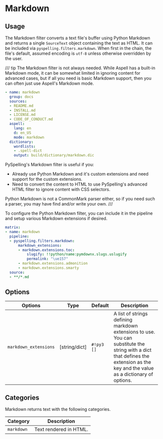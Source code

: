 # Markdown

## Usage

The Markdown filter converts a text file's buffer using Python Markdown and returns a single `SourceText` object
containing the text as HTML. It can be included via `pyspelling.filters.markdown`. When first in the chain, the file's
default, assumed encoding is `utf-8` unless otherwise overridden by the user.

/// tip
The Markdown filter is not always needed. While Aspell has a built-in Markdown mode, it can be somewhat limited in
ignoring content for advanced cases, but if all you need is basic Markdown support, then you can often just use Aspell's
Markdown mode.

```yaml
- name: markdown
  group: docs
  sources:
  - README.md
  - INSTALL.md
  - LICENSE.md
  - CODE_OF_CONDUCT.md
  aspell:
    lang: en
    d: en_US
    mode: markdown
  dictionary:
    wordlists:
    - .spell-dict
    output: build/dictionary/markdown.dic
```

PySpelling's Markdown filter is useful if you:

-   Already use Python Markdown and it's custom extensions and need support for the custom extensions.
-   Need to convert the content to HTML to use PySpelling's advanced HTML filter to ignore content with CSS selectors.

Python Markdown is not a CommonMark parser either, so if you need such a parser, you may have find and/or write your
own.
///

To configure the Python Markdown filter, you can include it in the pipeline and setup various Markdown extensions if
desired.

```yaml
matrix:
- name: markdown
  pipeline:
  - pyspelling.filters.markdown:
      markdown_extensions:
      - markdown.extensions.toc:
          slugify: !!python/name:pymdownx.slugs.uslugify
          permalink: "\ue157"
      - markdown.extensions.admonition
      - markdown.extensions.smarty
  source:
  - **/*.md
```

## Options

Options               | Type          | Default    | Description
--------------------- | ------------- | ---------- | -----------
`markdown_extensions` | [string/dict] | `#!py3 []` | A list of strings defining markdown extensions to use. You can substitute the string with a dict that defines the extension as the key and the value as a dictionary of options.

## Categories

Markdown returns text with the following categories.

Category   | Description
---------- | -----------
`markdown` | Text rendered in HTML.
